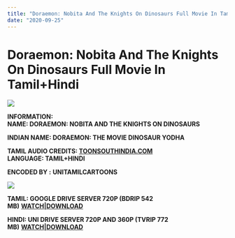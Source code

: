 ```yaml
---
title: "Doraemon: Nobita And The Knights On Dinosaurs Full Movie In Tamil+Hindi"
date: "2020-09-25"
---
```


# Doraemon: Nobita And The Knights On Dinosaurs Full Movie In Tamil+Hindi

[![](https://1.bp.blogspot.com/-fT6q1SSIbmk/X23y-eLc9II/AAAAAAAAC7o/yKF3gBTwJvYcffgU66effx_qtbbwLd3-QCLcBGAsYHQ/w400-h223/Doraemon{c48f4630022c0d57354920639953d21a0626fbbe35cb91b826b45669a52e752e}2BKnights{c48f4630022c0d57354920639953d21a0626fbbe35cb91b826b45669a52e752e}2BOn{c48f4630022c0d57354920639953d21a0626fbbe35cb91b826b45669a52e752e}2BDinosaurs.png)](https://1.bp.blogspot.com/-fT6q1SSIbmk/X23y-eLc9II/AAAAAAAAC7o/yKF3gBTwJvYcffgU66effx_qtbbwLd3-QCLcBGAsYHQ/s1267/Doraemon{c48f4630022c0d57354920639953d21a0626fbbe35cb91b826b45669a52e752e}2BKnights{c48f4630022c0d57354920639953d21a0626fbbe35cb91b826b45669a52e752e}2BOn{c48f4630022c0d57354920639953d21a0626fbbe35cb91b826b45669a52e752e}2BDinosaurs.png)

**INFORMATION:  
NAME: DORAEMON: NOBITA AND THE KNIGHTS ON DINOSAURS**

**INDIAN NAME: **DORAEMON: THE MOVIE DINOSAUR YODHA****

**TAMIL AUDIO CREDITS: [TOONSOUTHINDIA.COM](http://TOONSOUTHINDIA.COM)  
LANGUAGE: TAMIL+HINDI**

**ENCODED BY :** **UNITAMILCARTOONS**

[![](https://1.bp.blogspot.com/-4iw8rOfbQEc/X0eo05S0F2I/AAAAAAAACpY/U9p93st2Bqo3pvho0ORKLKGWdpli6ipbQCLcBGAsYHQ/w298-h400/Doraemon{c48f4630022c0d57354920639953d21a0626fbbe35cb91b826b45669a52e752e}2BNobita{c48f4630022c0d57354920639953d21a0626fbbe35cb91b826b45669a52e752e}2BAnd{c48f4630022c0d57354920639953d21a0626fbbe35cb91b826b45669a52e752e}2BThe{c48f4630022c0d57354920639953d21a0626fbbe35cb91b826b45669a52e752e}2BKnights{c48f4630022c0d57354920639953d21a0626fbbe35cb91b826b45669a52e752e}2BOn{c48f4630022c0d57354920639953d21a0626fbbe35cb91b826b45669a52e752e}2BDinosaurs.png)](https://1.bp.blogspot.com/-4iw8rOfbQEc/X0eo05S0F2I/AAAAAAAACpY/U9p93st2Bqo3pvho0ORKLKGWdpli6ipbQCLcBGAsYHQ/s1274/Doraemon{c48f4630022c0d57354920639953d21a0626fbbe35cb91b826b45669a52e752e}2BNobita{c48f4630022c0d57354920639953d21a0626fbbe35cb91b826b45669a52e752e}2BAnd{c48f4630022c0d57354920639953d21a0626fbbe35cb91b826b45669a52e752e}2BThe{c48f4630022c0d57354920639953d21a0626fbbe35cb91b826b45669a52e752e}2BKnights{c48f4630022c0d57354920639953d21a0626fbbe35cb91b826b45669a52e752e}2BOn{c48f4630022c0d57354920639953d21a0626fbbe35cb91b826b45669a52e752e}2BDinosaurs.png)

**TAMIL: GOOGLE DRIVE SERVER 720P (BDRIP 542 MB)** **[WATCH|DOWNLOAD](https://gplinks.co/0o8Kldg)**

**HINDI: UNI DRIVE SERVER 720P AND 360P (TVRIP 772 MB)** **[WATCH|DOWNLOAD](https://gplinks.co/UNX6Z2T)**
